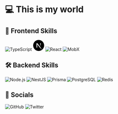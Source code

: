 # 💻 This is my world

## 🚀 Frontend Skills

<p align="left">
  <img src="https://cdn.jsdelivr.net/gh/devicons/devicon/icons/typescript/typescript-original.svg" width="36" height="36" alt="TypeScript" />
  <img src="https://raw.githubusercontent.com/devicons/devicon/master/icons/nextjs/nextjs-original.svg" width="36" height="36" alt="NextJs" />
  <img src="https://cdn.jsdelivr.net/gh/devicons/devicon/icons/react/react-original.svg" width="36" height="36" alt="React" />
  <img src="https://mobx.js.org/assets/mobx.png" width="36" height="36" alt="MobX" />
</p>

## 🛠 Backend Skills

<p align="left">
  <img src="https://cdn.jsdelivr.net/gh/devicons/devicon/icons/nodejs/nodejs-original.svg" width="36" height="36" alt="Node.js" />
  <img src="https://upload.wikimedia.org/wikipedia/commons/thumb/a/a8/NestJS.svg/1242px-NestJS.svg.png?20221211225055" width="36" height="36" alt="NestJS" />
  <img src="https://cdn.jsdelivr.net/gh/devicons/devicon/icons/prisma/prisma-original.svg" width="36" height="36" alt="Prisma" />
  <img src="https://cdn.jsdelivr.net/gh/devicons/devicon/icons/postgresql/postgresql-original.svg" width="36" height="36" alt="PostgreSQL" />
  <img src="https://cdn.jsdelivr.net/gh/devicons/devicon/icons/redis/redis-original.svg" width="36" height="36" alt="Redis" />
</p>

## 🔗 Socials

<p align="left">
  <img src="https://cdn.jsdelivr.net/gh/devicons/devicon/icons/github/github-original.svg" width="32" height="32" alt="GitHub" />
  <img src="https://cdn.jsdelivr.net/gh/devicons/devicon/icons/twitter/twitter-original.svg" width="32" height="32" alt="Twitter" />
</p>

